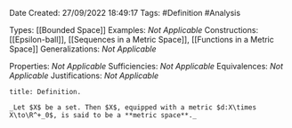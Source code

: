 <div class="topSpace"></div>

Date Created: 27/09/2022 18:49:17
Tags: #Definition #Analysis

Types: [[Bounded Space]]
Examples: _Not Applicable_
Constructions: [[Epsilon-ball]], [[Sequences in a Metric Space]], [[Functions in a Metric Space]]
Generalizations: _Not Applicable_

Properties: _Not Applicable_
Sufficiencies: _Not Applicable_
Equivalences: _Not Applicable_
Justifications: _Not Applicable_

``` ad-Definition
title: Definition.

_Let $X$ be a set. Then $X$, equipped with a metric $d:X\times X\to\R^+_0$, is said to be a **metric space**._

```
